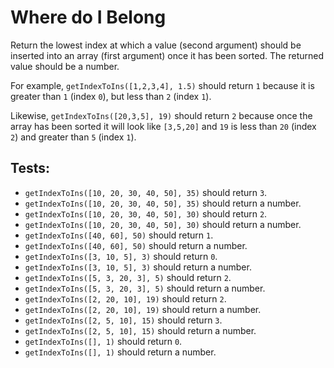 # Where do I Belong

Return the lowest index at which a value (second argument) should be inserted into an array (first argument) once it has been sorted. The returned value should be a number.

For example, `getIndexToIns([1,2,3,4], 1.5)` should return `1` because it is greater than `1` (index `0`), but less than `2` (index `1`).

Likewise, `getIndexToIns([20,3,5], 19)` should return `2` because once the array has been sorted it will look like `[3,5,20]` and `19` is less than `20` (index `2`) and greater than `5` (index `1`).

## Tests:

-   `getIndexToIns([10, 20, 30, 40, 50], 35)` should return `3`.
-   `getIndexToIns([10, 20, 30, 40, 50], 35)` should return a number.
-   `getIndexToIns([10, 20, 30, 40, 50], 30)` should return `2`.
-   `getIndexToIns([10, 20, 30, 40, 50], 30)` should return a number.
-   `getIndexToIns([40, 60], 50)` should return `1`.
-   `getIndexToIns([40, 60], 50)` should return a number.
-   `getIndexToIns([3, 10, 5], 3)` should return `0`.
-   `getIndexToIns([3, 10, 5], 3)` should return a number.
-   `getIndexToIns([5, 3, 20, 3], 5)` should return `2`.
-   `getIndexToIns([5, 3, 20, 3], 5)` should return a number.
-   `getIndexToIns([2, 20, 10], 19)` should return `2`.
-   `getIndexToIns([2, 20, 10], 19)` should return a number.
-   `getIndexToIns([2, 5, 10], 15)` should return `3`.
-   `getIndexToIns([2, 5, 10], 15)` should return a number.
-   `getIndexToIns([], 1)` should return `0`.
-   `getIndexToIns([], 1)` should return a number.
